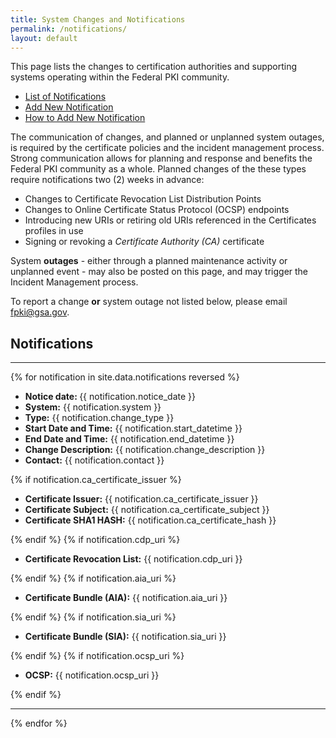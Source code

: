 ```yaml
---
title: System Changes and Notifications
permalink: /notifications/
layout: default
---
```

This page lists the changes to certification authorities and supporting systems operating within the Federal PKI community.  

- [List of Notifications](#notifications)
- [Add New Notification](http://github.com/GSA/fpki-guides/issues/new?title=System%20Notification%20for%3A%20%3CYour%20Organization%3E&amp;body=%23%23%23%23%20notice_date%3A%20%0A%0A%3Cie%2C%2007%2F21%2F2017%2015%3A34%20EST%20%3E%0A%0A%23%23%23%23%20change_type%3A%0A%0A%20%3Cie%2C%20CA%20Certificate%20Issuance%20%3E%0A%0A%23%23%23%23%20start_datetime%3A%20%0A%0A%3Cie%2C%20%2007%2F21%2F2017%2015%3A34%20EST%20%3E%0A%0A%23%23%23%23%20end_datetime%3A%0A%0A%20%20%3Cie%2C%2007%2F21%2F2017%2015%3A34%20EST%20%3E%0A%0A%23%23%23%23%20system%3A%0A%0A%20%3Cie%2C%20Federal%20Bridge%20CA%202016%20%3E%0A%0A%23%23%23%23%20change_description%3A%20%0A%0A%3Cie%2C%20sample%20change_description%20%20%3E%0A%0A%23%23%23%23%20impact%3A%0A%0A%20%3Cie%2C%20sample%20non%20impact%20%3E%0A%0A%23%23%23%23%20contact%3A%0A%0A%20%3Cie%2C%20sampleuser%40sampleagency.gov%20%3E%0A%0A%23%23%23%23%20ca_certificate_hash%3A%0A%0A%20%3Cie%2C%20SHA256%3E%0A%0A%23%23%23%23%20ca_certificate_issuer%3A%0A%20%0A%3Cie%2C%20Federal%20Bridge%20CA%202016%20%3E%0A%0A%23%23%23%23%20ca_certificate_subject%3A%0A%20%0A%3Cie%2C%20john%20Dou%3E%0A%0A%23%23%23%23%20cdp_uri%3A%0A%20%0A%3Cie%2C%20http%3A%2F%2Fpki.treas.gov%2Fdhsca4.crl%3E%0A%0A%23%23%23%23%20aia_uri%3A%0A%20%0A%3Cie%2C%20http%3A%2F%2Fpki.treas.gov%2Fsample.p7b%3E%0A%0A%23%23%23%23%20sia_uri%3A%0A%20%0A%3Cie%2C%20http%3A%2F%2Fpki.treas.gov%2Fsample.p7b%3E%0A%0A%23%23%23%23%20ocsp_uri%3A%0A%20%0A%3Cie%2C%20http%3A%2F%2Fpki.treas.gov%2Fdhsca4.crl%3E&amp;labels[]=System%20Notification)
- [How to Add New Notification](/../data/UserGuide/)

The communication of changes, and planned or unplanned system outages, is required by the certificate policies and the incident management process.  Strong communication allows for planning and response and benefits the Federal PKI community as a whole.  Planned changes of the these types require notifications two (2) weeks in advance:

- Changes to Certificate Revocation List Distribution Points
- Changes to Online Certificate Status Protocol (OCSP) endpoints
- Introducing new URIs or retiring old URIs referenced in the Certificates profiles in use
- Signing or revoking a _Certificate Authority (CA)_ certificate

System **outages** - either through a planned maintenance activity or unplanned event - may also be posted on this page, and may trigger the Incident Management process.    

To report a change **or** system outage not listed below, please email fpki@gsa.gov.

## Notifications
<!-- This block loops through the notifications yml file under the data directory. -->

<div class="usa-width-one-whole">
<hr>
{% for notification in site.data.notifications reversed %}
  <ul class="usa-unstyled-list">
    <li><strong>Notice date: </strong> {{ notification.notice_date }}</li>
    <li><strong>System:</strong> {{ notification.system }}</li>
    <li><strong>Type:</strong> {{ notification.change_type }}</li>
    <li><strong>Start Date and Time:</strong> {{ notification.start_datetime }}</li>
    <li><strong>End Date and Time:</strong> {{ notification.end_datetime }}</li>
    <li><strong>Change Description:</strong> {{ notification.change_description }}</li>
    <li><strong>Contact:</strong> {{ notification.contact }}</li>
  </ul>  
    {% if notification.ca_certificate_issuer %}
      <ul class="usa-unstyled-list">
        <li><strong>Certificate Issuer:</strong> {{ notification.ca_certificate_issuer }}</li>
        <li><strong>Certificate Subject:</strong> {{ notification.ca_certificate_subject }}</li>
        <li><strong>Certificate SHA1 HASH:</strong> {{ notification.ca_certificate_hash }}</li>  
      </ul>
    {% endif %}
    {% if notification.cdp_uri %}
      <ul class="usa-unstyled-list">
        <li><strong>Certificate Revocation List:</strong> {{ notification.cdp_uri }}</li>
      </ul>
    {% endif %}
    {% if notification.aia_uri %}
      <ul class="usa-unstyled-list">
        <li><strong>Certificate Bundle (AIA):</strong> {{ notification.aia_uri }}</li>
      </ul>
    {% endif %}
    {% if notification.sia_uri %}
      <ul class="usa-unstyled-list">
        <li><strong>Certificate Bundle (SIA):</strong> {{ notification.sia_uri }}</li>
      </ul>
    {% endif %}
    {% if notification.ocsp_uri %}
      <ul class="usa-unstyled-list">
        <li><strong>OCSP:</strong> {{ notification.ocsp_uri }}</li>
      </ul>
    {% endif %}
  <hr>
{% endfor %}
</div>
